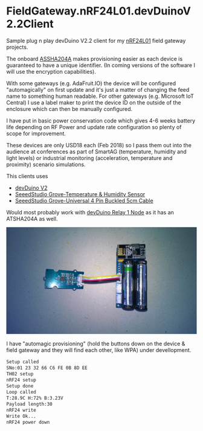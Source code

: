 # FieldGateway.nRF24L01.devDuinoV2.2Client
Sample plug n play devDuino V2.2 client for my [nRF24L01](http://www.nordicsemi.com/eng/Products/2.4GHz-RF/nRF24L01) field gateway projects. 

The onboard [ASSHA204A](https://www.microchip.com/wwwproducts/en/ATSHA204A) makes provisioning easier as each device is guaranteed to have a unique identifier. (In coming versions of the software I will use the encryption capabilities).

With some gateways (e.g. AdaFruit.IO) the device will be configured "automagically" on first update and it's just a matter of changing the feed name to something human readable. For other gateways (e.g. Microsoft IoT Central) I use a label maker to print the device ID on the outside of the enclosure which can then be manually configured.

I have put in basic power conservation code which gives 4-6 weeks battery life depending on RF Power and update rate configuration so plenty of scope for improvement.

These devices are only USD18 each (Feb 2018) so I pass them out into the audience at conferences as part of SmartAG (temperature, humidity and light levels) or industrial monitoring (acceleration, temperature and proximity) scenario simulations. 

This clients uses
* [devDuino V2](https://www.elecrow.com/devicter-sensor-node-v22-atmega-328-with-support-ota-update-p-1485.html)
* [SeeedStudio Grove-Temperature & Humidity Sensor ](https://www.seeedstudio.com/Grove-Temperature%26Humidity-Sensor-%28High-Accuracy-%26-Mini%29-p-1921.html)
* [SeeedStudio Grove-Universal 4 Pin Buckled 5cm Cable](https://www.seeedstudio.com/Grove-Universal-4-Pin-Buckled-5cm-Cable-%285-PCs-Pack%29-p-925.html)

Would most probably work with [devDuino Relay 1 Node](https://www.elecrow.com/devduino-relay-1-node-v10-atmega-328-e2-80-93-with-support-ota-updat-p-1611.html) as it has an ATSHA204A as well.

![devDuino V2.2 Client](devDuinoV22.jpg)

I have "automagic provisioning" (hold the buttons down on the device & field gateway and they will find each other, like WPA) under devellopment.

```
Setup called
SNo:01 23 32 66 C6 FE 0B 8D EE 
TH02 setup
nRF24 setup
Setup done
Loop called
T:28.9C H:72% B:3.23V
Payload length:30
nRF24 write
Write Ok...
nRF24 power down
```
